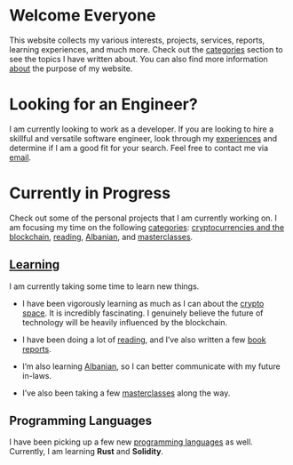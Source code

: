 # Welcome Everyone

This website collects my various interests, projects, services, reports, learning experiences, and much more. Check out the [categories](/categories/) section to see the topics I have written about. You can also find more information [about](/about/) the purpose of my website.

# Looking for an Engineer?

I am currently looking to work as a developer. If you are looking to hire a skillful and versatile software engineer, look through my [experiences](/categories/career/technical_experience/technical_experience_overview) and determine if I am a good fit for your search. Feel free to contact me via [email](mailto:abdulrabbani00@gmail.com).

# Currently in Progress

Check out some of the personal projects that I am currently working on. I am focusing my time on the following [categories](/categories/): [cryptocurrencies and the blockchain](/categories/cryptocurrency_and_the_blockchain/), [reading](/categories/learning/book_report/reading_list), [Albanian](/categories/learning/languages/learning_albanian), and [masterclasses](/categories/learning/masterclass/).

## [Learning](/categories/learning/)

I am currently taking some time to learn new things.

-   I have been vigorously learning as much as I can about the [crypto space](/categories/cryptocurrency_and_the_blockchain/). It is incredibly fascinating. I genuinely believe the future of technology will be heavily influenced by the blockchain.
    
-   I have been doing a lot of [reading](/categories/learning/book_report/reading_list), and I’ve also written a few [book reports](/categories/learning/book_report/).
    
-   I’m also learning [Albanian](/categories/learning/languages/learning_albanian), so I can better communicate with my future in-laws.
    
-   I’ve also been taking a few [masterclasses](/categories/learning/masterclass/) along the way.
    

## Programming Languages

I have been picking up a few new [programming languages](/categories/career/technical_experience/programming_languages) as well. Currently, I am learning **Rust** and **Solidity**.